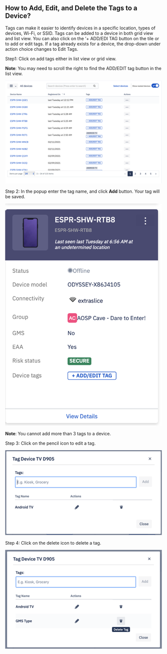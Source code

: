 ## How to Add, Edit, and Delete the Tags to a Device?

  

Tags can make it easier to identify devices in a specific location, types of devices, Wi-Fi, or SSID. Tags can be added to a device in both grid view and list view. You can also click on the ‘+ ADD/EDI TAG button on the tile or to add or edit tags. If a tag already exists for a device, the drop-down under action choice changes to Edit Tags.

Step1: Click on add tags either in list view or grid view.

  

**Note**: You may need to scroll the right to find the ADD/EDIT tag button in the list view.

  

![](./images/tags/45_Groups_devices_main_screen_list_view_add_tag.png)

  

Step 2: In the popup enter the tag name, and click **Add** button. Your tag will be saved.

  

![](./images/tags/46_Groups_devices_main_screen_grid_view_add_tag.png)

**Note**: You cannot add more than 3 tags to a device.

  

Step 3: Click on the pencil icon to edit a tag.

  

![](./images/tags/47_Groups_devices_main_screen_add_tag_modal.png)

  

Step 4: Click on the delete icon to delete a tag.

![](./images/tags/49_Groups_devices_main_screen_delete_tag_modal.png)